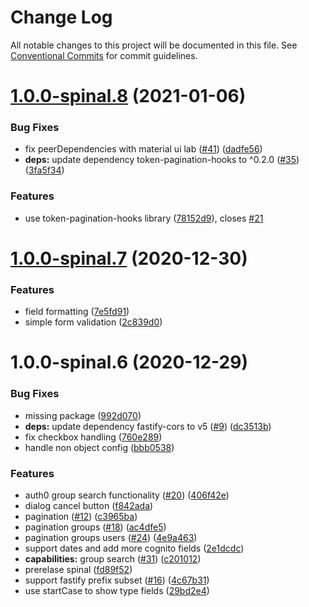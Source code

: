 # Change Log

All notable changes to this project will be documented in this file.
See [Conventional Commits](https://conventionalcommits.org) for commit guidelines.

# [1.0.0-spinal.8](https://github.com/nearform/brokeneck/compare/v1.0.0-spinal.7...v1.0.0-spinal.8) (2021-01-06)


### Bug Fixes

* fix peerDependencies with material ui lab ([#41](https://github.com/nearform/brokeneck/issues/41)) ([dadfe56](https://github.com/nearform/brokeneck/commit/dadfe5669bf1af3c70018e329ce6d5d51197aa18))
* **deps:** update dependency token-pagination-hooks to ^0.2.0 ([#35](https://github.com/nearform/brokeneck/issues/35)) ([3fa5f34](https://github.com/nearform/brokeneck/commit/3fa5f34915751350d3092ed69945be54a256a079))


### Features

* use token-pagination-hooks library ([78152d9](https://github.com/nearform/brokeneck/commit/78152d9e636c9419591d60071f201b199becae04)), closes [#21](https://github.com/nearform/brokeneck/issues/21)





# [1.0.0-spinal.7](https://github.com/nearform/brokeneck/compare/v1.0.0-spinal.6...v1.0.0-spinal.7) (2020-12-30)


### Features

* field formatting ([7e5fd91](https://github.com/nearform/brokeneck/commit/7e5fd91679a50e968a13b171b26dc99474aaafa6))
* simple form validation ([2c839d0](https://github.com/nearform/brokeneck/commit/2c839d00d1188737c876994ce7fc1cd5858bc9a3))





# 1.0.0-spinal.6 (2020-12-29)


### Bug Fixes

* missing package ([992d070](https://github.com/nearform/brokeneck/commit/992d07044d36658543a237d5bd525d0e90c057bb))
* **deps:** update dependency fastify-cors to v5 ([#9](https://github.com/nearform/brokeneck/issues/9)) ([dc3513b](https://github.com/nearform/brokeneck/commit/dc3513b329bc832e7826af8672d4a39e9c36d177))
* fix checkbox handling ([760e289](https://github.com/nearform/brokeneck/commit/760e289073a32bd7b3b2b08e330e37b34fb56239))
* handle non object config ([bbb0538](https://github.com/nearform/brokeneck/commit/bbb0538f97ef1b9f6509870851e5b59256b7b2fc))


### Features

* auth0 group search functionality ([#20](https://github.com/nearform/brokeneck/issues/20)) ([406f42e](https://github.com/nearform/brokeneck/commit/406f42e89224bfb9ba1f5d71c3068c5ac6f40656))
* dialog cancel button ([f842ada](https://github.com/nearform/brokeneck/commit/f842ada6e85508cf2fc87a364078f501109b4106))
* pagination ([#12](https://github.com/nearform/brokeneck/issues/12)) ([c3965ba](https://github.com/nearform/brokeneck/commit/c3965ba370291d9d4f3dc80e31b57ecd6742fbe4))
* pagination groups ([#18](https://github.com/nearform/brokeneck/issues/18)) ([ac4dfe5](https://github.com/nearform/brokeneck/commit/ac4dfe598b5205394f6c2ab181901582dea311ed))
* pagination groups users ([#24](https://github.com/nearform/brokeneck/issues/24)) ([4e9a463](https://github.com/nearform/brokeneck/commit/4e9a463f7b8c98e8629c4176f35bb95e8a8a080a))
* support dates and add more cognito fields ([2e1dcdc](https://github.com/nearform/brokeneck/commit/2e1dcdc628beb0644d241c5c6ece638b1e901d68))
* **capabilities:** group search ([#31](https://github.com/nearform/brokeneck/issues/31)) ([c201012](https://github.com/nearform/brokeneck/commit/c2010129fef23176da021b784261ec046f5cf4c6))
* prerelase spinal ([fd89f52](https://github.com/nearform/brokeneck/commit/fd89f523ad65d1b797fe3b35b2912bd264d80860))
* support fastify prefix subset ([#16](https://github.com/nearform/brokeneck/issues/16)) ([4c67b31](https://github.com/nearform/brokeneck/commit/4c67b316613d8fa3d7126a644f411910d9e1540a))
* use startCase to show type fields ([29bd2e4](https://github.com/nearform/brokeneck/commit/29bd2e44e16e3b31cc088caf6cbc08f5d1a49e3b))
